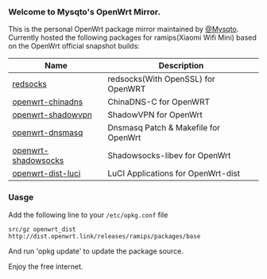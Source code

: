 ### Welcome to Mysqto's OpenWrt Mirror.

This is the personal OpenWrt package mirror maintained by [@Mysqto](https://github.com/mysqto). Currently hosted the following packages for ramips(Xiaomi Wifi Mini) based on the OpenWrt official snapshot builds:

 Name                     | Description
 -------------------------|-----------------------------------
 [redsocks][1]            | redsocks(With OpenSSL) for OpenWRT
 [openwrt-chinadns][2]    | ChinaDNS-C for OpenWRT
 [openwrt-shadowvpn][3]   | ShadowVPN for OpenWrt
 [openwrt-dnsmasq][4]     | Dnsmasq Patch & Makefile for OpenWrt
 [openwrt-shadowsocks][5] | Shadowsocks-libev for OpenWrt
 [openwrt-dist-luci][6]   | LuCI Applications for OpenWrt-dist

### Uasge
Add the following line to your `/etc/opkg.conf` file

```
src/gz openwrt_dist http://dist.openwrt.link/releases/ramips/packages/base
```

And run 'opkg update' to update the package source.

Enjoy the free internet.


  [1]: https://github.com/semigodking/redsocks
  [2]: https://github.com/clowwindy/ChinaDNS
  [3]: https://github.com/clowwindy/ShadowVPN
  [4]: https://github.com/semigodking/redsocks
  [5]: https://github.com/shadowsocks/openwrt-shadowsocks
  [6]: https://github.com/aa65535/openwrt-dist-luci
